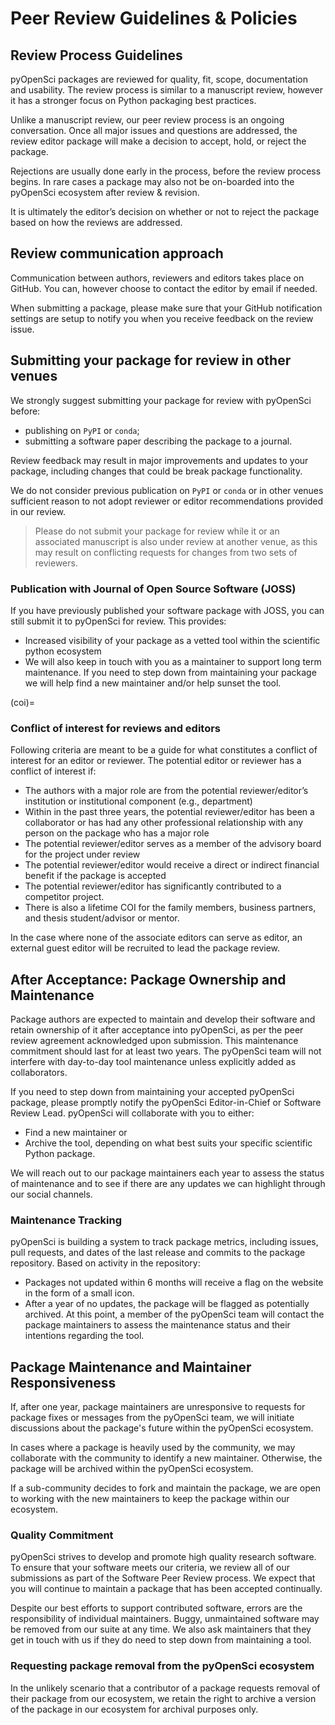 # Peer Review Guidelines & Policies

## Review Process Guidelines

pyOpenSci packages are reviewed for quality, fit, scope,
documentation and usability. The review process
is similar to a manuscript review, however it has a stronger
focus on Python packaging best practices.

Unlike a manuscript review, our peer review process is an ongoing conversation. Once all major issues and questions are addressed, the review editor package will make a decision to accept, hold, or reject the package.

Rejections are usually done early in the process, before the review process begins. In rare cases a package may also not be on-boarded into the pyOpenSci ecosystem after review & revision.

It is ultimately the editor’s decision on whether or not to reject the package based on how the reviews are addressed.

## Review communication approach

Communication between authors, reviewers and editors takes
place on GitHub. You can, however choose to contact the editor by email if needed.

When submitting a package, please make sure that your GitHub notification settings are setup to notify you when you receive feedback on the review issue.

## Submitting your package for review in other venues

We strongly suggest submitting your package for review with pyOpenSci before:

- publishing on `PyPI` or `conda`;
- submitting a software paper describing the package to a journal.

Review feedback may result in major improvements and updates to your package,
including changes that could be break package functionality.

We do not consider previous publication on `PyPI` or `conda` or in other venues
sufficient reason to not adopt reviewer or editor recommendations provided in
our review.

> Please do not submit your package for review while it or an associated manuscript is
> also under review at another venue, as this may result on conflicting requests
> for changes from two sets of reviewers.

### Publication with Journal of Open Source Software (JOSS)

If you have previously published your software package with JOSS, you can still
submit it to pyOpenSci for review. This provides:

- Increased visibility of your package as a vetted tool within the scientific python ecosystem
- We will also keep in touch with you as a maintainer to support long term maintenance. If you need to step down from maintaining your package we will help find a new maintainer and/or help sunset the tool.

(coi)=

### Conflict of interest for reviews and editors

Following criteria are meant to be a guide for what constitutes a conflict of interest
for an editor or reviewer. The potential editor or reviewer has a conflict of interest
if:

- The authors with a major role are from the potential reviewer/editor’s institution or institutional component (e.g., department)
- Within in the past three years, the potential reviewer/editor has been a collaborator
  or has had any other professional relationship with any person on the package who has
  a major role
- The potential reviewer/editor serves as a member of the advisory board for the project under review
- The potential reviewer/editor would receive a direct or indirect financial benefit if the package is accepted
- The potential reviewer/editor has significantly contributed to a competitor project.
- There is also a lifetime COI for the family members, business partners, and thesis student/advisor or mentor.

In the case where none of the associate editors can serve as editor, an
external guest editor will be recruited to lead the package review.

## After Acceptance: Package Ownership and Maintenance

Package authors are expected to maintain and develop their software and retain
ownership of it after acceptance into pyOpenSci, as per the peer review agreement
acknowledged upon submission. This maintenance commitment should last for at
least two years. The pyOpenSci team will not interfere with day-to-day tool
maintenance unless explicitly added as collaborators.

If you need to step down from maintaining your accepted pyOpenSci package, please
promptly notify the pyOpenSci Editor-in-Chief or Software Review Lead. pyOpenSci
will collaborate with you to either:

- Find a new maintainer or
- Archive the tool, depending on what best suits your specific scientific Python
  package.

We will reach out to our package maintainers each year to assess the status of
maintenance and to see if there are any updates we can highlight through our social channels.

### Maintenance Tracking

pyOpenSci is building a system to track package metrics, including issues, pull requests, and dates of
the last release and commits to the package repository. Based on activity in
the repository:

- Packages not updated within 6 months will receive a flag on the website in the form of a small icon.
- After a year of no updates, the package will be flagged as potentially
  archived. At this point, a member of the pyOpenSci team will contact the
  package maintainers to assess the maintenance status and their intentions
  regarding the tool.

## Package Maintenance and Maintainer Responsiveness

If, after one year, package maintainers are unresponsive to requests for package
fixes or messages from the pyOpenSci team, we will initiate discussions about
the package's future within the pyOpenSci ecosystem.

In cases where a package is heavily used by the community, we may collaborate
with the community to identify a new maintainer. Otherwise, the package will be
archived within the pyOpenSci ecosystem.

If a sub-community decides to fork and maintain the package, we are open to
working with the new maintainers to keep the package within our ecosystem.

### Quality Commitment

pyOpenSci strives to develop and promote high quality research software. To ensure that
your software meets our criteria, we review all of our submissions as part of the
Software Peer Review process. We expect that you will continue to maintain a
package that has been accepted continually.

Despite our best efforts to support contributed software, errors are the responsibility
of individual maintainers. Buggy, unmaintained software may be removed from our suite at
any time. We also ask maintainers that they get in touch with us if they do need
to step down from maintaining a tool.

### Requesting package removal from the pyOpenSci ecosystem

In the unlikely scenario that a contributor of a package requests removal of their
package from our ecosystem, we retain the right to archive a version of the package in our
ecosystem for archival purposes only.
